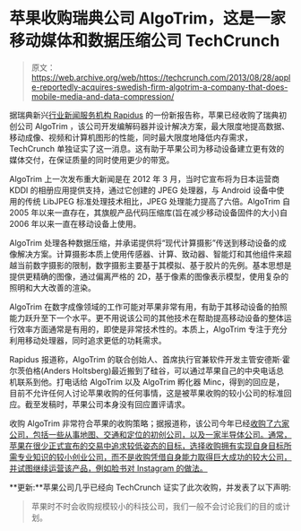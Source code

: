 # 苹果收购瑞典公司 AlgoTrim，这是一家移动媒体和数据压缩公司 TechCrunch

> 原文：<https://web.archive.org/web/https://techcrunch.com/2013/08/28/apple-reportedly-acquires-swedish-firm-algotrim-a-company-that-does-mobile-media-and-data-compression/>

据瑞典新兴[行业新闻服务机构 Rapidus](https://web.archive.org/web/20221208235846/http://rapidus.se/?id=9238) 的一份新报告称，苹果已经收购了瑞典初创公司 AlgoTrim ，该公司开发编解码器并设计解决方案，最大限度地提高数据、移动成像、视频和计算机图形的性能，同时最大限度地降低内存需求，TechCrunch 单独证实了这一消息。这有助于苹果公司为移动设备建立更有效的媒体交付，在保证质量的同时使用更少的带宽。

AlgoTrim 上一次发布重大新闻是在 2012 年 3 月，当时它宣布将为日本运营商 KDDI 的相册应用提供支持，通过它创建的 JPEG 处理器，与 Android 设备中使用的传统 LibJPEG 标准处理技术相比，JPEG 处理能力提高了六倍。AlgoTrim 自 2005 年以来一直存在，其旗舰产品代码压缩库(旨在减少移动设备固件的大小)自 2006 年以来一直在移动设备上使用。

AlgoTrim 处理各种数据压缩，并承诺提供将“现代计算摄影”传送到移动设备的成像解决方案。计算摄影本质上使用传感器、计算、致动器、智能灯和其他组件来超越当前数字摄影的限制，数字摄影主要基于其模拟、基于胶片的先例。基本思想是提供更精确的图像，通过偏离严格的 2D，基于像素的图像表示模型，使用复杂的照明和大大改善的渲染。

AlgoTrim 在数字成像领域的工作可能对苹果非常有用，有助于其移动设备的拍照能力跃升至下一个水平。更不用说该公司的其他技术在帮助提高移动设备的整体运行效率方面通常是有用的，即使是非常技术性的。本质上，AlgoTrim 专注于充分利用移动处理器，同时追求更低的功耗需求。

Rapidus 报道称，AlgoTrim 的联合创始人、首席执行官兼软件开发主管安德斯·霍尔茨伯格(Anders Holtsberg)最近搬到了硅谷，可以通过苹果自己的中央电话总机联系到他。打电话给 AlgoTrim 以及 AlgoTrim 孵化器 Minc，得到的回应是，目前不允许任何人讨论苹果收购的任何事情，这是被苹果收购的较小公司的标准回应。截至发稿时，苹果公司本身没有回应置评请求。

收购 AlgoTrim 非常符合苹果的收购策略；据报道称，该公司今年已经[收购了六家公司，包括一些从事地图、交通和定位的初创公司，以及一家半导体公司。通常，苹果在很少正式宣布的交易中追求较低姿态的目标，选择收购拥有实现自身目标所需专业知识的较小创业公司，而不是收购凭借自身能力取得巨大成功的较大公司，并试图继续运营该产品，例如脸书对 Instagram 的做法。](https://web.archive.org/web/20221208235846/https://beta.techcrunch.com/2013/08/22/apple-acquires-embark-another-mapping-app-with-transit-information/ "Apple Acquires Embark, Another Mapping App With Transit Information")

**更新:**苹果公司几乎已经向 TechCrunch 证实了此次收购，并发表了以下声明:

> 苹果时不时会收购规模较小的科技公司，我们一般不会讨论我们的目的或计划。